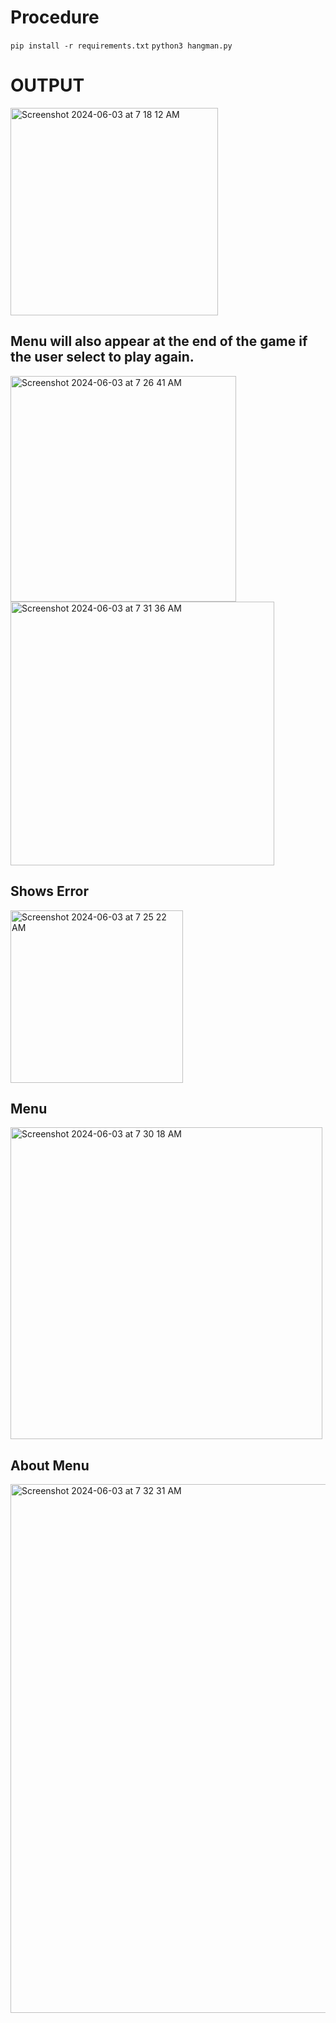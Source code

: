# Procedure

`pip install -r requirements.txt`
`python3 hangman.py`

# OUTPUT
<img width="332" alt="Screenshot 2024-06-03 at 7 18 12 AM" src="https://github.com/mohammed1916/hangman/assets/63586305/e30dfe97-3d6b-43cc-b870-8260b638acbb">

## Menu will also appear at the end of the game if the user select to play again.
<img width="361" alt="Screenshot 2024-06-03 at 7 26 41 AM" src="https://github.com/mohammed1916/hangman/assets/63586305/2a1d4b22-4d17-4a36-b59c-6676874e3947">
<img width="422" alt="Screenshot 2024-06-03 at 7 31 36 AM" src="https://github.com/mohammed1916/hangman/assets/63586305/06a14775-bfd7-4e1d-96a8-07eb633f0b67">

## Shows Error
<img width="276" alt="Screenshot 2024-06-03 at 7 25 22 AM" src="https://github.com/mohammed1916/hangman/assets/63586305/3bb6e7af-2dd8-4b45-a035-0fb3ed418210">

## Menu
<img width="499" alt="Screenshot 2024-06-03 at 7 30 18 AM" src="https://github.com/mohammed1916/hangman/assets/63586305/d1561028-ecb2-4405-9ded-df303dea362f">

## About Menu
<img width="846" alt="Screenshot 2024-06-03 at 7 32 31 AM" src="https://github.com/mohammed1916/hangman/assets/63586305/fd1b993d-5cde-4749-bdfa-e6cec8fd5560">